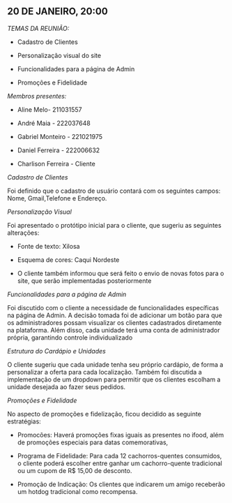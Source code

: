 ## 20 DE JANEIRO, 20:00

 *TEMAS DA REUNIÃO:*

- Cadastro de Clientes
    
- Personalização visual do site
    
- Funcionalidades para a página de Admin
    
- Promoções e Fidelidade
  

*Membros presentes:*

- Aline Melo- 211031557
    
- André Maia - 222037648
    
- Gabriel Monteiro - 221021975
    
- Daniel Ferreira - 222006632

- Charlison Ferreira  - Cliente
    

*Cadastro de Clientes*

Foi definido que o cadastro de usuário contará com os seguintes campos: Nome, Gmail,Telefone e Endereço.

*Personalização Visual*

Foi apresentado o protótipo inicial para o cliente, que sugeriu as seguintes alterações:

- Fonte de texto: Xilosa

- Esquema de cores: Caqui Nordeste

- O cliente também informou que será feito o envio de novas fotos para o site, que serão implementadas posteriormente

*Funcionalidades para a página de Admin*

Foi discutido com o cliente a necessidade de funcionalidades específicas na página de Admin. A decisão tomada foi de adicionar um botão para que os administradores possam visualizar os clientes cadastrados diretamente na plataforma. Além disso, cada unidade terá uma conta de administrador própria, garantindo controle individualizado

*Estrutura do Cardápio e Unidades*

O cliente sugeriu que cada unidade tenha seu próprio cardápio, de forma a personalizar a oferta para cada localização. Também foi discutida a implementação de um dropdown para permitir que os clientes escolham a unidade desejada ao fazer seus pedidos.

*Promoções e Fidelidade*

No aspecto de promoções e fidelização, ficou decidido as seguinte estratégias:

  - Promocões: Haverá promoções fixas iguais as presentes no ifood, além de promoções especiais para datas comemorativas,

  - Programa de Fidelidade: Para cada 12 cachorros-quentes consumidos, o cliente poderá escolher entre ganhar um cachorro-quente tradicional ou um cupom de R$ 15,00 de desconto.

  - Promoção de Indicação: Os clientes que indicarem um amigo receberão um hotdog tradicional como recompensa.